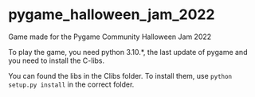 # pygame_halloween_jam_2022
Game made for the Pygame Community Halloween Jam 2022



To play the game, you need python 3.10.*, the last update of pygame and you need to install the C-libs.

You can found the libs in the Clibs folder.
To install them, use `python setup.py install` in the correct folder.
